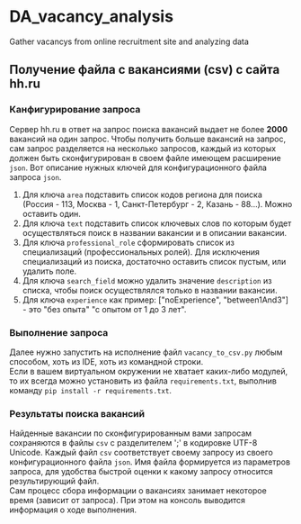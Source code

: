 # DA_vacancy_analysis
Gather vacancys from online recruitment site and analyzing data

## Получение файла с вакансиями (csv) с сайта hh.ru
### Канфигурирование запроса
Сервер hh.ru в ответ на запрос поиска вакансий выдает не более __2000__ вакансий на один запрос.
Чтобы получить больше вакансий на запрос, сам запрос разделяется на несколько запросов, каждый из которых должен быть сконфигурирован в своем файле имеющем расширение `json`.
Вот описание нужных ключей для конфигурационного файла запроса `json`. 
1. Для ключа `area` подставить список кодов региона для поиска (Россия - 113, Москва - 1, Санкт-Петербург - 2, Казань - 88...). Можно оставить один.
2. Для ключа `text` подставить список ключевых слов по которым будет осуществляться поиск в названии вакансии и в описании вакансии.  
3. Для ключа `professional_role` сформировать список из специализаций (профессиональных ролей). Для исключения специализаций из поиска, достаточно оставить список пустым, или удалить поле.
4. Для ключа `search_field` можно удалить значение `description` из списка, чтобы поиск осуществлялся только в названии вакансии.
5. Для ключа `experience` как пример: ["noExperience", "between1And3"] - это "без опыта" "с опытом от 1 до 3 лет". 

### Выполнение запроса
Далее нужно запустить на исполнение файл `vacancy_to_csv.py` любым способом, хоть из IDE, хоть из командной строки.  
Если в вашем виртуальном окружении не хватает каких-либо модулей, то их всегда можно установить из файла `requirements.txt`, выполнив команду `pip install -r requirements.txt`.  

### Результаты поиска вакансий
Найденные вакансии по сконфигурированным вами запросам сохраняются в файлы `csv` c разделителем ';' в кодировке UTF-8 Unicode.
Каждый файл `csv` соответствует своему запросу из своего конфигурационного файла `json`.
Имя файла формируется из параметров запроса, для удобства быстрой оценки к какому запросу относится результирующий файл.  
Сам процесс сбора информации о вакансиях занимает некоторое время (зависит от запроса). При этом на консоль выводится информация о ходе выполнения.
